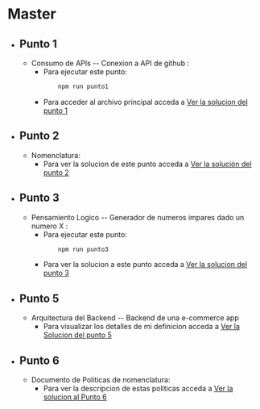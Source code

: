 # Master

* ## Punto 1
    * Consumo de APIs -- Conexion a API de github :
        * Para ejecutar este punto:
            ``` sh
                npm run punto1
            ``` 
        * Para acceder al archivo principal acceda a [Ver la solucion del punto 1](Item_1\src\app.js)

* ## Punto 2
    * Nomenclatura:
        * Para ver la solucion de este punto acceda a [Ver la solución del punto 2](Item_2/function.js)

* ## Punto 3
    * Pensamiento Logico -- Generador de numeros impares dado un numero X :
        * Para ejecutar este punto:
            ```sh
                npm run punto3
            ```
        * Para ver la solucion a este punto acceda a [Ver la solucion del punto 3](Item_3/main.js)

* ## Punto 5
    * Arquitectura del Backend -- Backend de una e-commerce app
        * Para visualizar los detalles de mi definicion acceda a [Ver la Solucion del punto 5](Item_5/e-comerce-app.md)

* ## Punto 6 
    * Documento de Politicas de nomenclatura:
        * Para ver la descripcion de estas politicas acceda a [Ver la solucion al Punto 6](Item_6/naming-policies.md)
